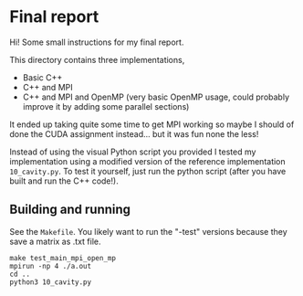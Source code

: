 # Final report
Hi!
Some small instructions for my final report.

This directory contains three implementations,
- Basic C++
- C++ and MPI
- C++ and MPI and OpenMP (very basic OpenMP usage, could probably improve it by adding some parallel sections)  

It ended up taking quite some time to get MPI working so maybe I should of done
the CUDA assignment instead... but it was fun none the less!

Instead of using the visual Python script you provided I tested my implementation
using a modified version of the reference implementation `10_cavity.py`. To test it
yourself, just run the python script (after you have built and run the C++ code!).

## Building and running
See the `Makefile`. You likely want to run the "-test" versions because they
save a matrix as .txt file.

```shell
make test_main_mpi_open_mp
mpirun -np 4 ./a.out
cd ..
python3 10_cavity.py
```

